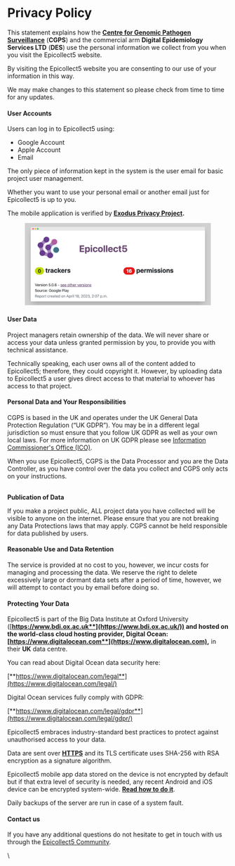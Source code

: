 # Privacy Policy

This statement explains how the [**Centre for Genomic Pathogen Surveillance**](https://www.pathogensurveillance.net/) (**CGPS**) and the commercial arm **Digital Epidemiology Services LTD** (**DES**) use the personal information we collect from you when you visit the Epicollect5 website.

By visiting the Epicollect5 website you are consenting to our use of your information in this way.

We may make changes to this statement so please check from time to time for any updates.

#### User Accounts

Users can log in to Epicollect5 using:

* Google Account
* Apple Account
* Email

The only piece of information kept in the system is the user email for basic project user management.&#x20;

Whether you want to use your personal email or another email just for Epicollect5 is up to you.

The mobile application is verified by [**Exodus Privacy Project**](https://reports.exodus-privacy.eu.org/en/reports/uk.ac.imperial.epicollect.five/latest/)**.**

<figure><img src="../.gitbook/assets/screely-1681827451096.png" alt=""><figcaption></figcaption></figure>

#### User Data

Project managers retain ownership of the data. We will never share or access your data unless granted permission by you, to provide you with technical assistance.

Technically speaking, each user owns all of the content added to Epicollect5; therefore, they could copyright it. However, by uploading data to Epicollect5 a user gives direct access to that material to whoever has access to that project.

#### Personal Data and Your Responsibilities

CGPS is based in the UK and operates under the UK General Data Protection Regulation (“UK GDPR”). You may be in a different legal jurisdiction so must ensure that you follow UK GDPR as well as your own local laws. For more information on UK GDPR please see [Information Commissioner's Office (ICO)](https://ico.org.uk/).

When you use Epicollect5, CGPS is the Data Processor and you are the Data Controller, as you have control over the data you collect and CGPS only acts on your instructions.

\
**Publication of Data**

If you make a project public, ALL project data you have collected will be visible to anyone on the internet. Please ensure that you are not breaking any Data Protections laws that may apply. CGPS cannot be held responsible for data published by users.

#### Reasonable Use and Data Retention

The service is provided at no cost to you, however, we incur costs for managing and processing the data. We reserve the right to delete excessively large or dormant data sets after a period of time, however, we will attempt to contact you by email before doing so.

#### Protecting Your Data

Epicollect5 is part of the Big Data Institute at Oxford University ([**https://www.bdi.ox.ac.uk**](https://www.bdi.ox.ac.uk/)) and hosted on the world-class cloud hosting provider, **Digital Ocean:** [**https://www.digitalocean.com**](https://www.digitalocean.com)**,** in their **UK** data centre.

You can read about Digital Ocean data security here:

[**https://www.digitalocean.com/legal**](https://www.digitalocean.com/legal/)

Digital Ocean services fully comply with GDPR:

[**https://www.digitalocean.com/legal/gdpr**](https://www.digitalocean.com/legal/gdpr/)

Epicollect5 embraces industry-standard best practices to protect against unauthorised access to your data.

Data are sent over [**HTTPS**](https://en.wikipedia.org/wiki/HTTPS) and its TLS certificate uses SHA-256 with RSA encryption as a signature algorithm.

Epicollect5 mobile app data stored on the device is not encrypted by default but if that extra level of security is needed, any recent Android and iOS device can be encrypted system-wide. [**Read how to do it**](https://gizmodo.com/why-you-should-be-encrypting-your-devices-and-how-to-ea-1798698901).

Daily backups of the server are run in case of a system fault.

#### Contact us

If you have any additional questions do not hesitate to get in touch with us through the [Epicollect5 Community](https://community.epicollect.net/).

\
